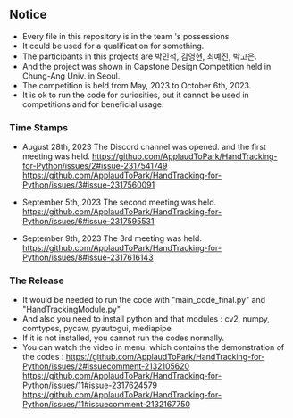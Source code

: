 ## Notice
- Every file in this repository is in the team <Fancy Child>'s possessions.
- It could be used for a qualification for something.
- The participants in this projects are 박민석, 김영현, 최예진, 박고은.
- And the project was shown in Capstone Design Competition held in Chung-Ang Univ. in Seoul.
- The competition is held from May, 2023 to October 6th, 2023.
- It is ok to run the code for curiosities, but it cannot be used in competitions and for beneficial usage.


### Time Stamps
- August 28th, 2023    The Discord channel was opened. and the first meeting was held.
  https://github.com/ApplaudToPark/HandTracking-for-Python/issues/2#issue-2317541749
  https://github.com/ApplaudToPark/HandTracking-for-Python/issues/3#issue-2317560091
  
- September 5th, 2023  The second meeting was held.
  https://github.com/ApplaudToPark/HandTracking-for-Python/issues/6#issue-2317595531
  
- September 9th, 2023  The 3rd meeting was held.
  https://github.com/ApplaudToPark/HandTracking-for-Python/issues/8#issue-2317616143


### The Release
- It would be needed to run the code with "main_code_final.py" and "HandTrackingModule.py"
- And also you need to install python and that modules :
  cv2, numpy, comtypes, pycaw, pyautogui, mediapipe
- If it is not installed, you cannot run the codes normally.
- You can watch the video in <issue> menu, which contains the demonstration of the codes :
  https://github.com/ApplaudToPark/HandTracking-for-Python/issues/2#issuecomment-2132105620
  https://github.com/ApplaudToPark/HandTracking-for-Python/issues/11#issue-2317624579
  https://github.com/ApplaudToPark/HandTracking-for-Python/issues/11#issuecomment-2132167750
  
